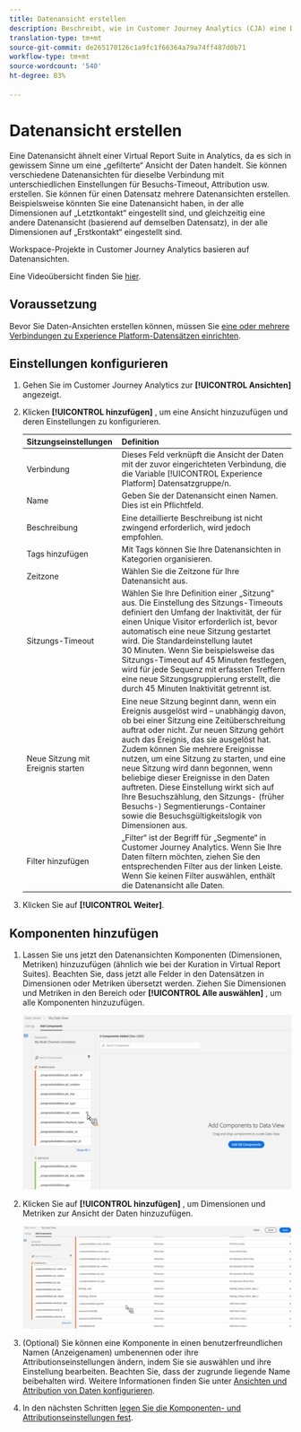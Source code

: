 ```yaml
---
title: Datenansicht erstellen
description: Beschreibt, wie in Customer Journey Analytics (CJA) eine Datenansicht für einen Plattform-Datensatz erstellt wird.
translation-type: tm+mt
source-git-commit: de265170126c1a9fc1f66364a79a74ff487d0b71
workflow-type: tm+mt
source-wordcount: '540'
ht-degree: 83%

---
```



# Datenansicht erstellen

Eine Datenansicht ähnelt einer Virtual Report Suite in Analytics, da es sich in gewissem Sinne um eine „gefilterte“ Ansicht der Daten handelt. Sie können verschiedene Datenansichten für dieselbe Verbindung mit unterschiedlichen Einstellungen für Besuchs-Timeout, Attribution usw. erstellen. Sie können für einen Datensatz mehrere Datenansichten erstellen. Beispielsweise könnten Sie eine Datenansicht haben, in der alle Dimensionen auf „Letztkontakt“ eingestellt sind, und gleichzeitig eine andere Datenansicht (basierend auf demselben Datensatz), in der alle Dimensionen auf „Erstkontakt“ eingestellt sind.

Workspace-Projekte in Customer Journey Analytics basieren auf Datenansichten.

Eine Videoübersicht finden Sie [hier](https://docs.adobe.com/content/help/en/platform-learn/tutorials/cja/basic-configuration-for-data-views.html).

## Voraussetzung

Bevor Sie Daten-Ansichten erstellen können, müssen Sie [eine oder mehrere Verbindungen zu Experience Platform-Datensätzen einrichten](/help/connections/create-connection.md).

## Einstellungen konfigurieren

1. Gehen Sie im Customer Journey Analytics zur **[!UICONTROL Ansichten]** angezeigt.

1. Klicken **[!UICONTROL hinzufügen]** , um eine Ansicht hinzuzufügen und deren Einstellungen zu konfigurieren.

   | Sitzungseinstellungen | Definition |
   |---|---|
   | Verbindung | Dieses Feld verknüpft die Ansicht der Daten mit der zuvor eingerichteten Verbindung, die die Variable [!UICONTROL Experience Platform] Datensatzgruppe/n. |
   | Name | Geben Sie der Datenansicht einen Namen. Dies ist ein Pflichtfeld. |
   | Beschreibung | Eine detaillierte Beschreibung ist nicht zwingend erforderlich, wird jedoch empfohlen. |
   | Tags hinzufügen | Mit Tags können Sie Ihre Datenansichten in Kategorien organisieren. |
   | Zeitzone | Wählen Sie die Zeitzone für Ihre Datenansicht aus. |
   | Sitzungs-Timeout | Wählen Sie Ihre Definition einer „Sitzung“ aus. Die Einstellung des Sitzungs-Timeouts definiert den Umfang der Inaktivität, der für einen Unique Visitor erforderlich ist, bevor automatisch eine neue Sitzung gestartet wird. Die Standardeinstellung lautet 30 Minuten. Wenn Sie beispielsweise das Sitzungs-Timeout auf 45 Minuten festlegen, wird für jede Sequenz mit erfassten Treffern eine neue Sitzungsgruppierung erstellt, die durch 45 Minuten Inaktivität getrennt ist. <!--This setting impacts not only your visit counts, but also how visit segment containers are evaluated, and the visit expiration logic for any eVars expiring on visit. Decreasing the session timeout will likely increase the total number of visits in your reporting, while increasing the visit timeout will likely decrease the total number of visits in your reporting. This needs to be reviewed.--> |
   | Neue Sitzung mit Ereignis starten | Eine neue Sitzung beginnt dann, wenn ein Ereignis ausgelöst wird – unabhängig davon, ob bei einer Sitzung eine Zeitüberschreitung auftrat oder nicht. Zur neuen Sitzung gehört auch das Ereignis, das sie ausgelöst hat. Zudem können Sie mehrere Ereignisse nutzen, um eine Sitzung zu starten, und eine neue Sitzung wird dann begonnen, wenn beliebige dieser Ereignisse in den Daten auftreten. Diese Einstellung wirkt sich auf Ihre Besuchszählung, den Sitzungs- (früher Besuchs-) Segmentierungs-Container sowie die Besuchsgültigkeitslogik von Dimensionen aus. |
   | Filter hinzufügen | „Filter“ ist der Begriff für „Segmente“ in Customer Journey Analytics. Wenn Sie Ihre Daten filtern möchten, ziehen Sie den entsprechenden Filter aus der linken Leiste. Wenn Sie keinen Filter auswählen, enthält die Datenansicht alle Daten. |

1. Klicken Sie auf **[!UICONTROL Weiter]**.

## Komponenten hinzufügen

1. Lassen Sie uns jetzt den Datenansichten Komponenten (Dimensionen, Metriken) hinzuzufügen (ähnlich wie bei der Kuration in Virtual Report Suites). Beachten Sie, dass jetzt alle Felder in den Datensätzen in Dimensionen oder Metriken übersetzt werden. Ziehen Sie Dimensionen und Metriken in den Bereich oder **[!UICONTROL Alle auswählen]** , um alle Komponenten hinzuzufügen.

   ![](assets/add-all-components.png)

1. Klicken Sie auf **[!UICONTROL hinzufügen]** , um Dimensionen und Metriken zur Ansicht der Daten hinzuzufügen.

   ![](assets/add-all-components2.png)

1. (Optional) Sie können eine Komponente in einen benutzerfreundlichen Namen (Anzeigenamen) umbenennen oder ihre Attributionseinstellungen ändern, indem Sie sie auswählen und ihre Einstellung bearbeiten. Beachten Sie, dass der zugrunde liegende Name beibehalten wird. Weitere Informationen finden Sie unter [Ansichten und Attribution von Daten konfigurieren](/help/data-views/configure-dataviews.md).

1. In den nächsten Schritten [legen Sie die Komponenten- und Attributionseinstellungen fest](/help/data-views/configure-dataviews.md).